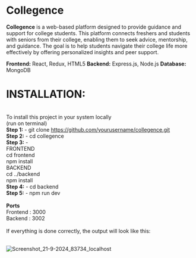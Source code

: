 # Collegence
**Collegence** is a web-based platform designed to provide guidance and support for college students. This platform connects freshers and students with seniors from their college, enabling them to seek advice, mentorship, and guidance. The goal is to help students navigate their college life more effectively by offering personalized insights and peer support.

**Frontend:** React, Redux, HTML5
**Backend:** Express.js, Node.js
**Database:** MongoDB

# **INSTALLATION**: 
<br/>To install this project in your system locally <br/>
(run on terminal)<br/>
**Step 1:** - git clone https://github.com/yourusername/collegence.git<br/>
**Step 2:** - cd collegence<br/>
**Step 3:** - <br/>
FRONTEND<br/>
  cd frontend<br/>
  npm install<br/>
BACKEND<br/>
  cd ../backend<br/>
  npm install<br/>
**Step 4:** - cd backend<br/>
**Step 5:** - npm run dev <br/>
<br/>
**Ports**<br/>
Frontend : 3000<br/>
Backend : 3002<br/>
<br/>
If everything is done correctly, the output will look like this:<br/><br/>

![Screenshot_21-9-2024_83734_localhost](https://github.com/user-attachments/assets/9a58777b-2d59-4082-9090-3f770b76e192)



